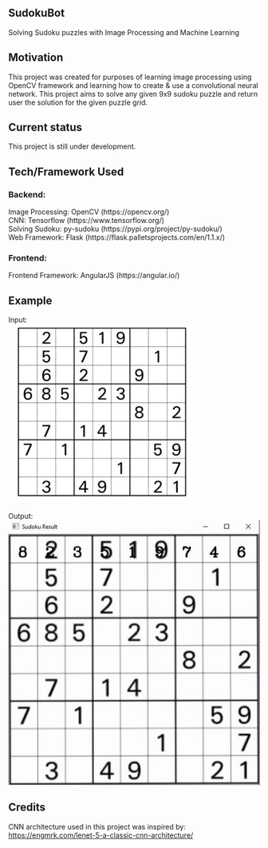 ## SudokuBot
Solving Sudoku puzzles with Image Processing and Machine Learning

## Motivation 
This project was created for purposes of learning image processing using OpenCV framework and learning how to create & use a convolutional neural network. 
This project aims to solve any given 9x9 sudoku puzzle and return user the solution for the given puzzle grid.

## Current status
This project is still under development.

## Tech/Framework Used
<h3>Backend:</h3>
Image Processing: OpenCV (https://opencv.org/) </br>
CNN: Tensorflow (https://www.tensorflow.org/) </br>
Solving Sudoku: py-sudoku (https://pypi.org/project/py-sudoku/) </br>
Web Framework: Flask (https://flask.palletsprojects.com/en/1.1.x/) </br>

<h3>Frontend:</h3>
Frontend Framework: AngularJS (https://angular.io/)

## Example
Input: </br>
![](s4.JPG)

Output: </br>
![](sudoku.gif)


## Credits
CNN architecture used in this project was inspired by: https://engmrk.com/lenet-5-a-classic-cnn-architecture/
